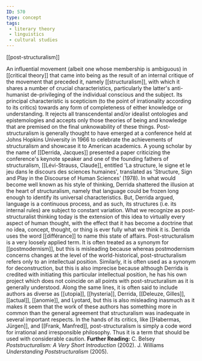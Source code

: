 ```yaml
---
ID: 570
type: concept
tags: 
 - literary theory
 - linguistics
 - cultural studies
---
```


[[post-structuralism]]

 An
influential movement (albeit one whose membership is ambiguous) in
[[critical theory]] that came
into being as the result of an internal critique of the movement that
preceded it, namely
[[structuralism]], with which
it shares a number of crucial characteristics, particularly the latter's
anti-humanist de-privileging of the individual conscious and the
subject. Its principal characteristic is scepticism (to the point of
irrationality according to its critics) towards any form of completeness
of either knowledge or understanding. It rejects all transcendental
and/or idealist ontologies and epistemologies and accepts only those
theories of being and knowledge that are premised on the final
unknowability of these things.
Post-structuralism is generally thought to have emerged at a conference
held at Johns Hopkins University in 1966 to celebrate the achievements
of structuralism and showcase it to American academics. A young scholar
by the name of [[Derrida, Jacques]] presented a paper
criticizing the conference's keynote speaker and one of the founding
fathers of structuralism, [[Lévi-Strauss, Claude]], entitled 'La
structure, le signe et le jeu dans le discours des sciences humaines',
translated as 'Structure, Sign and Play in the Discourse of Human
Sciences' (1978). In what would become well known as his style of
thinking, Derrida shattered the illusion at the heart of structuralism,
namely that language could be frozen long enough to identify its
universal characteristics. But, Derrida argued, language is a continuous
process, and as such, its structures (i.e. its internal rules) are
subject to constant variation. What we recognize as post-structuralist
thinking today is the extension of this idea to virtually every aspect
of human thought, with the effect that it has become a doctrine that no
idea, concept, thought, or thing is ever fully what we think it is.
Derrida uses the word
[[différance]] to name this
state of affairs.
Post-structuralism is a very loosely applied term. It is often treated
as a synonym for
[[postmodernism]], but this
is misleading because whereas postmodernism concerns changes at the
level of the world-historical, post-structuralism refers only to an
intellectual position. Similarly, it is often used as a synonym for
deconstruction, but this is also imprecise because although Derrida is
credited with initiating this particular intellectual position, he has
his own project which does not coincide on all points with
post-structuralism as it is generally understood. Along the same lines,
it is often said to include authors as diverse as
[[utopia]],
[[hysteria]], Derrida,
[[Deleuze, Gilles]],
[[actual]],
[[anomie]], and Lyotard, but
this is also misleading inasmuch as it makes it seem that the work of
these authors has something more in common than the general agreement
that structuralism was inadequate in several important respects. In the
hands of its critics, like [[Habermas, Jürgen]], and [[Frank, Manfred]], post-structuralism
is simply a code word for irrational and irresponsible philosophy. Thus
it is a term that should be used with considerable caution.
**Further Reading:** C. Belsey *Poststructuralism: A Very Short
Introduction* (2002).
J. Williams *Understanding Poststructuralism* (2005).
